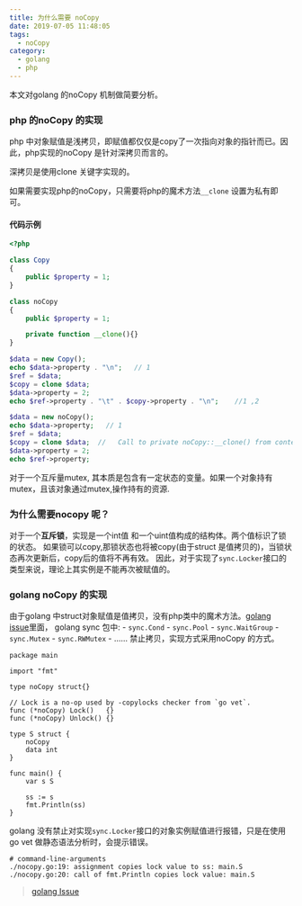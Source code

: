 ```yaml
---
title: 为什么需要 noCopy
date: 2019-07-05 11:48:05
tags:
  - noCopy
category:
  - golang
  - php
---
```


本文对golang 的noCopy 机制做简要分析。

<!--more-->
### php 的noCopy 的实现

php 中对象赋值是浅拷贝，即赋值都仅仅是copy了一次指向对象的指针而已。因此，php实现的noCopy 是针对深拷贝而言的。

深拷贝是使用clone 关键字实现的。

如果需要实现php的noCopy，只需要将php的魔术方法`__clone` 设置为私有即可。

#### 代码示例

```php
<?php

class Copy
{
    public $property = 1;
}

class noCopy 
{
    public $property = 1;

    private function __clone(){}
}

$data = new Copy();
echo $data->property . "\n";   // 1
$ref = $data;
$copy = clone $data;
$data->property = 2;
echo $ref->property . "\t" . $copy->property . "\n";    //1 ,2

$data = new noCopy(); 
echo $data->property;   // 1
$ref = $data;
$copy = clone $data;  //   Call to private noCopy::__clone() from context ...
$data->property = 2;
echo $ref->property;
```

对于一个互斥量mutex, 其本质是包含有一定状态的变量。如果一个对象持有mutex，且该对象通过mutex,操作持有的资源.

### 为什么需要nocopy 呢？
对于一个**互斥锁**，实现是一个int值 和一个uint值构成的结构体。两个值标识了锁的状态。
如果锁可以copy,那锁状态也将被copy(由于struct 是值拷贝的)，当锁状态再次更新后，copy后的值将不再有效。
因此，对于实现了`sync.Locker`接口的类型来说，理论上其实例是不能再次被赋值的。

### golang noCopy 的实现
由于golang 中struct对象赋值是值拷贝，没有php类中的魔术方法。[golang issue](https://golang.org/issues/8005#issuecomment-190753527)里面，
golang sync 包中:
	- `sync.Cond`
	- `sync.Pool`
	- `sync.WaitGroup`
    - `sync.Mutex`
    - `sync.RWMutex`
    - …… 
 禁止拷贝，实现方式采用noCopy 的方式。

```golang
package main

import "fmt"

type noCopy struct{}

// Lock is a no-op used by -copylocks checker from `go vet`.
func (*noCopy) Lock()   {}
func (*noCopy) Unlock() {}

type S struct {
	noCopy
	data int
}

func main() {
	var s S

	ss := s
	fmt.Println(ss)
}
```

golang 没有禁止对实现`sync.Locker`接口的对象实例赋值进行报错，只是在使用go vet 做静态语法分析时，会提示错误。

```
# command-line-arguments
./nocopy.go:19: assignment copies lock value to ss: main.S
./nocopy.go:20: call of fmt.Println copies lock value: main.S
```
> [golang Issue](https://golang.org/issues/8005#issuecomment-190753527)
